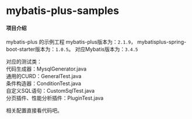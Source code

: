 # mybatis-plus-samples

#### 项目介绍
mybatis-plus 的示例工程
mybatis-plus版本为：`2.1.9`，
mybatisplus-spring-boot-starter版本为：`1.0.5`。
对应Mybatis版本为：`3.4.5`

对应的测试类：  
代码生成器：MysqlGenerator.java  
通用的CURD：GeneralTest.java  
条件构造器：ConditionTest.java  
自定义SQL语句：CustomSqlTest.java  
分页插件、性能分析插件：PluginTest.java  

相关配置直接看代码吧。


